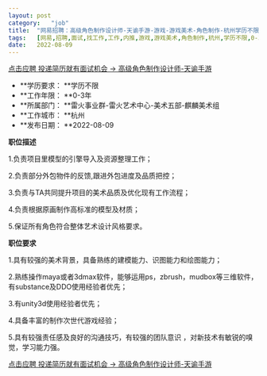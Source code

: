 ```yaml
---
layout:	post
category:	"job"
title:	"网易招聘：高级角色制作设计师-天谕手游-游戏-游戏美术-角色制作-杭州学历不限0-3年"
tags:	[网易,招聘,面试,找工作,工作,内推,游戏,游戏美术,角色制作,杭州,学历不限,0-3年]
date:	2022-08-09
---
```


[点击应聘 投递简历就有面试机会 ->  高级角色制作设计师-天谕手游](http://mobile.bole.netease.com/bole/boleDetail?id=16148&employeeId=346f03c3cda5f04c&key=all)



- **学历要求： **学历不限
- **工作年限： **0-3年
- **所属部门： **雷火事业群-雷火艺术中心-美术五部-麒麟美术组
- **工作城市： **杭州
- **发布日期： **2022-08-09



**职位描述**

1.负责项目里模型的引擎导入及资源整理工作；

2.负责部分外包物件的反馈,跟进外包进度及品质把控；

3.负责与TA共同提升项目的美术品质及优化现有工作流程；

4.负责根据原画制作高标准的模型及材质；

5.保证所有角色符合整体艺术设计风格要求。



**职位要求**

1.具有较强的美术背景，具备熟练的建模能力、识图能力和绘图能力；

2.熟练操作maya或者3dmax软件，能够运用ps，zbrush，mudbox等三维软件，有substance及DDO使用经验者优先；

3.有unity3d使用经验者优先；

4.具备丰富的制作次世代游戏经验；

5.具有较强责任感及良好的沟通技巧，有较强的团队意识 ，对新技术有敏锐的嗅觉，学习能力强。



[点击应聘 投递简历就有面试机会 ->  高级角色制作设计师-天谕手游](http://mobile.bole.netease.com/bole/boleDetail?id=16148&employeeId=346f03c3cda5f04c&key=all)
